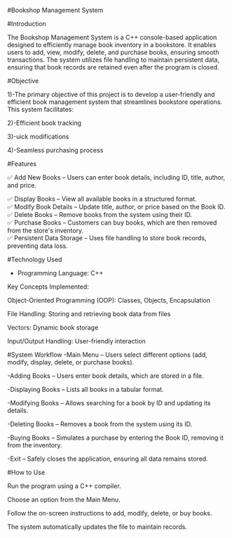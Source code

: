 #Bookshop Management System

#Introduction

The Bookshop Management System is a C++ console-based application designed to efficiently manage book inventory in a bookstore. It enables users to add, view, modify, delete, and purchase books, ensuring smooth transactions. The system utilizes file handling to maintain persistent data, ensuring that book records are retained even after the program is closed.

#Objective

1)-The primary objective of this project is to develop a user-friendly and efficient book management system that streamlines bookstore operations. This system facilitates:

2)-Efficient book tracking

3)-uick modifications

4)-Seamless purchasing process

#Features

✅ Add New Books – Users can enter book details, including ID, title, author, and price.<br>

✅ Display Books – View all available books in a structured format.<br>
✅ Modify Book Details – Update title, author, or price based on the Book ID.<br>
✅ Delete Books – Remove books from the system using their ID.<br>
✅ Purchase Books – Customers can buy books, which are then removed from the store's inventory.<br>
✅ Persistent Data Storage – Uses file handling to store book records, preventing data loss.<br>

#Technology Used

- Programming Language: C++

Key Concepts Implemented:

Object-Oriented Programming (OOP): Classes, Objects, Encapsulation

File Handling: Storing and retrieving book data from files

Vectors: Dynamic book storage

Input/Output Handling: User-friendly interaction

#System Workflow
-Main Menu – Users select different options (add, modify, display, delete, or purchase books).

-Adding Books – Users enter book details, which are stored in a file.

-Displaying Books – Lists all books in a tabular format.

-Modifying Books – Allows searching for a book by ID and updating its details.

-Deleting Books – Removes a book from the system using its ID.

-Buying Books – Simulates a purchase by entering the Book ID, removing it from the inventory.

-Exit – Safely closes the application, ensuring all data remains stored.

#How to Use

Run the program using a C++ compiler.

Choose an option from the Main Menu.

Follow the on-screen instructions to add, modify, delete, or buy books.

The system automatically updates the file to maintain records.
